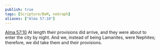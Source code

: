 ```yaml
---
publish: true
tags: [Scripture/BoM, noGraph]
aliases: ["Alma 57:10"]
---
```

[Alma 57:10](https://churchofjesuschrist.org/study/scriptures/bofm/alma/57?lang=eng&id=p10#p10) At length their provisions did arrive, and they were about to enter the city by night. And we, instead of being Lamanites, were Nephites; therefore, we did take them and their provisions.
